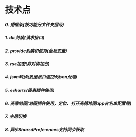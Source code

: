 # 技术点  
##### 0. 搭框架(按功能分文件夹层级)  
##### 1. dio封装(请求接口)  
##### 2. provide封装和使用(全局变量)  
##### 3. rsa加密(非对称加密)  
##### 4. json转换(数据接口返回的json处理)  
##### 5. echarts(图表插件使用)    
##### 6. 高德地图(地图插件使用，定位、打开高德地图app白名单配置等)  
##### 7. 主题切换  
##### 8. 异步SharedPreferences支持同步获取  
